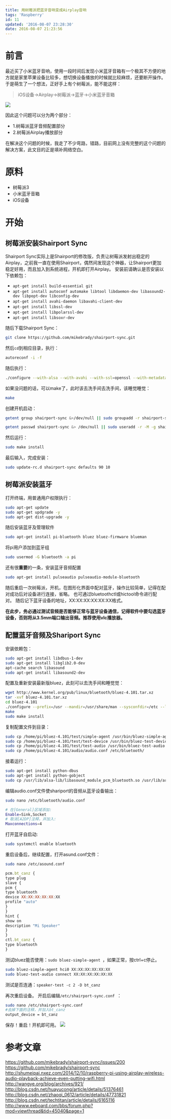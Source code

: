 ```yaml
---
title: 用树莓派把蓝牙音响变成Airplay音响
tags: 'Raspberry'
id: 11
updated: '2016-08-07 23:28:30'
date: 2016-08-07 21:23:56
---
```


# 前言
最近买了小米蓝牙音响，使用一段时间后发现小米蓝牙音箱有一个极其不方便的地方就是家里苹果设备比较多，想切换设备播放的时候就比较麻烦，还要断开操作。
于是萌生了一个想法，正好手上有个树莓派，能不能这样：
> iOS设备->Airplay->树莓派->蓝牙->小米蓝牙音箱
<!-- more --> 
![](/content/images/2016/08/DSC07326-5.JPG)

因此这个问题可以分为两个部分：

* 1.树莓派蓝牙音频配置部分
* 2.树莓派Airplay播放部分

在解决这个问题的时候，我走了不少弯路，错路，目前网上没有完整的这个问题的解决方案，此文目的正是填补网络空白。

# 原料
* 树莓派3
* 小米蓝牙音箱
* iOS设备

# 开始
## 树莓派安装Shairport Sync
Shairport Sync实际上是Shairport的修改版，负责让树莓派发射出稳定的Airplay，之前我一直在使用Shairport，偶然间发现这个神器，让Shairport更加稳定好用，而且加入到系统进程，开机即打开Airplay。
安装前请确认是否安装以下依赖包：

* `apt-get install build-essential git`
* `apt-get install autoconf automake libtool libdaemon-dev libasound2-dev libpopt-dev libconfig-dev`
* `apt-get install avahi-daemon libavahi-client-dev` 
* `apt-get install libssl-dev` 
* `apt-get install libpolarssl-dev` 
* `apt-get install libsoxr-dev` 

随后下载Shairport Sync：
```bash
git clone https://github.com/mikebrady/shairport-sync.git
```
然后`cd`到相应目录，执行：
```bash
autoreconf -i -f
```
随后执行：
```bash
./configure --with-alsa --with-avahi --with-ssl=openssl --with-metadata --with-soxr --with-systemd
```
如果没问题的话，可以make了，此时该去洗手间去洗手间，该睡觉睡觉：
```bash
make
```
创建开机启动：
```bash
getent group shairport-sync &>/dev/null || sudo groupadd -r shairport-sync >/dev/null

getent passwd shairport-sync &> /dev/null || sudo useradd -r -M -g shairport-sync -s /usr/bin/nologin -G audio shairport-sync >/dev/null
```
然后运行：
```bash
sudo make install
```
最后输入，完成安装：
```bash
sudo update-rc.d shairport-sync defaults 90 10
```
## 树莓派安装蓝牙
打开终端，用普通用户权限执行：
```bash
sudo apt-get update
sudo apt-get updgrade -y
sudo apt-get dist-upgrade -y
```
随后安装蓝牙及管理软件
```bash
sudo apt-get install pi-bluetooth bluez bluez-firmware blueman
```
将pi用户添加到蓝牙组
```bash
sudo usermod -G bluetooth -a pi
```
还有很**重要**的一条，安装蓝牙音频配置
```bash
sudo apt-get install pulseaudio pulseaudio-module-bluetooth
```
随后重启一次树莓派，开机，在图形化界面中配对蓝牙，操作比较简单，记得在配对成功后对设备进行连接，省略。
也可通过bluetoothctl或hictool命令进行配对。
随后记下蓝牙设备的地址，XX:XX:XX:XX:XX:XX格式。

**在此步，务必通过测试音频是否能够正常与蓝牙设备通信，记得软件中要勾选蓝牙设备，否则将从3.5mm端口输出音频。推荐使用vlc播放器。**
## 配置蓝牙音频及Shariport Sync
安装依赖包：
```bash
sudo apt-get install libdbus-1-dev
sudo apt-get install libglib2.0-dev
apt-cache search libasound
sudo apt-get install libasound2-dev
```
配置及重新安装最新版bluez，此刻可以去洗手间和睡觉觉：
```bash
wget http://www.kernel.org/pub/linux/bluetooth/bluez-4.101.tar.xz
tar -xvf bluez-4.101.tar.xz
cd bluez-4.101
./configure --prefix=/usr --mandir=/usr/share/man --sysconfdir=/etc --localstatedir=/var --libexecdir=/lib
make
sudo make install
```
复制配置文件到目录：
```bash
sudo cp /home/pi/bluez-4.101/test/simple-agent /usr/bin/bluez-simple-agent
sudo cp /home/pi/bluez-4.101/test/test-device /usr/bin/bluez-test-device
sudo cp /home/pi/bluez-4.101/test/test-audio /usr/bin/bluez-test-audio
sudo cp /home/pi/bluez-4.101/audio/audio.conf /etc/bluetooth/
```
接着运行：
```bash
sudo apt-get install python-dbus
sudo apt-get install python-gobject
sudo cp /usr/lib/alsa-lib/libasound_module_pcm_bluetooth.so /usr/lib/arm-linux-gnueabihf/alsa-lib/
```
编辑audio.conf文件使shariport的音频从蓝牙设备输出：
```bash
sudo nano /etc/bluetooth/audio.conf
```
```bash
# 在[General]区域添加:
Enable=Sink,Socket
# 取消[A2DP]注释，并加入:
Maxconnections=4
```
打开蓝牙自启动:
```bash
sudo systemctl enable bluetooth
```
重启设备后，继续配置，打开asund.conf文件：
```bash
sudo nano /etc/asound.conf
```
```javascript
pcm.bt_canz {
type plug
slave {
pcm {
type bluetooth
device XX:XX:XX:XX:XX:XX
profile "auto"
}
}
hint {
show on
description "Mi Speaker"
}
}
ctl.bt_canz {
type bluetooth
}
```
测试bluez能否使用：`sudo bluez-simple-agent
`，如果正常，按ctrl+c停止。
```bash
sudo bluez-simple-agent hci0 XX:XX:XX:XX:XX:XX
sudo bluez-test-audio connect XX:XX:XX:XX:XX:XX
```
测试是否连通：`speaker-test -c 2 -D bt_canz`

再次重启设备。
开启后编辑`/etc/shairport-sync.conf `：
```bash
sudo nano /etc/shairport-sync.conf
#去掉下面的注释，并加入bt_canz
output_device = bt_canz
```
保存！重启！开机即可用。
![](/content/images/2016/08/IMG_0635.PNG)
# 参考文章
https://github.com/mikebrady/shairport-sync/issues/200
https://github.com/mikebrady/shairport-sync
http://shumeipai.nxez.com/2014/12/10/raspberry-pi-using-airplay-wireless-audio-playback-achieve-even-putting-wifi.html
http://wangye.org/blog/archives/921/
http://blog.csdn.net/huayucong/article/details/51376461
http://blog.csdn.net/zhaoqi_0612/article/details/47731821
http://blog.csdn.net/techtitan/article/details/6165116
http://www.eeboard.com/bbs/forum.php?mod=viewthread&tid=45040&page=1